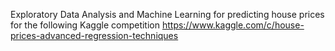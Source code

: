 Exploratory Data Analysis and Machine Learning for predicting house prices for the following Kaggle competition
https://www.kaggle.com/c/house-prices-advanced-regression-techniques
